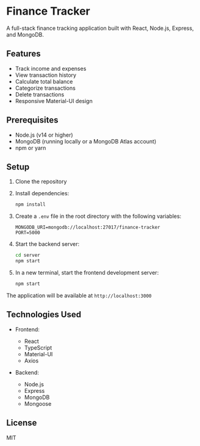 # Finance Tracker

A full-stack finance tracking application built with React, Node.js, Express, and MongoDB.

## Features

- Track income and expenses
- View transaction history
- Calculate total balance
- Categorize transactions
- Delete transactions
- Responsive Material-UI design

## Prerequisites

- Node.js (v14 or higher)
- MongoDB (running locally or a MongoDB Atlas account)
- npm or yarn

## Setup

1. Clone the repository
2. Install dependencies:
   ```bash
   npm install
   ```

3. Create a `.env` file in the root directory with the following variables:
   ```
   MONGODB_URI=mongodb://localhost:27017/finance-tracker
   PORT=5000
   ```

4. Start the backend server:
   ```bash
   cd server
   npm start
   ```

5. In a new terminal, start the frontend development server:
   ```bash
   npm start
   ```

The application will be available at `http://localhost:3000`

## Technologies Used

- Frontend:
  - React
  - TypeScript
  - Material-UI
  - Axios

- Backend:
  - Node.js
  - Express
  - MongoDB
  - Mongoose

## License

MIT 